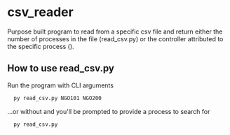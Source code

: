 # csv_reader

Purpose built program to read from a specific csv file and return either the number of processes in the file (read_csv.py) or the controller attributed to the specific process (). 

## How to use read_csv.py

Run the program with CLI arguments

```python
  py read_csv.py NGO101 NGO200
```

...or without and you'll be prompted to provide a process to search for

```python
  py read_csv.py 
```



